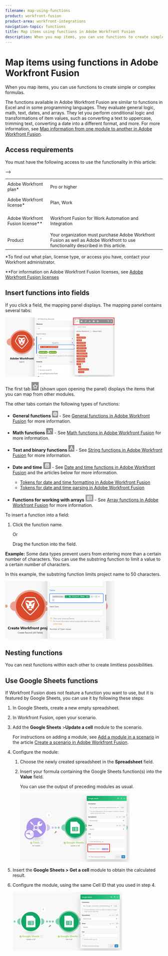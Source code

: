 ```yaml
---
filename: map-using-functions
product: workfront-fusion
product-area: workfront-integrations
navigation-topic: functions
title: Map items using functions in Adobe Workfront Fusion
description: When you map items, you can use functions to create simple or complex formulas.
---
```


# Map items using functions in Adobe Workfront Fusion

When you map items, you can use functions to create simple or complex formulas.

The functions available in Adobe Workfront Fusion are similar to functions in Excel and in some programming languages. They evaluate general logic, math, text, dates, and arrays. They let you perform conditional logic and transformations of item values, such as converting a text to uppercase, trimming text, converting a date into a different format, and more. For more information, see [Map information from one module to another in Adobe Workfront Fusion](../../workfront-fusion/mapping/map-information-between-modules.md).

## Access requirements

You must have the following access to use the functionality in this article:

<table cellspacing="0"> 
 <col> 
 <col> 
 <tbody> 
  <tr> 
   <td role="rowheader">Adobe Workfront plan*</td> 
   <td> <p>Pro or higher</p> </td> 
  </tr> 
  <tr data-mc-conditions=""> 
   <td role="rowheader">Adobe Workfront license*</td> 
   <td> <p>Plan, Work</p> </td> 
  </tr> 
  <tr> 
   <td role="rowheader">Adobe Workfront Fusion license**</td> 
   <td> <p>Workfront Fusion for Work Automation and Integration </p>  </td> 
  </tr> 
  <tr> 
   <td role="rowheader">Product</td> 
   <td>Your organization must purchase Adobe Workfront Fusion as well as Adobe Workfront to use functionality described in this article.</td> 
  </tr> <!--
   <tr data-mc-conditions="QuicksilverOrClassic.Draft mode"> 
    <td role="rowheader">Access level configurations*</td> 
    <td> <!--
      <p data-mc-conditions="QuicksilverOrClassic.Draft mode">You must be a Workfront Fusion administrator for your organization.</p>
     --> <!--
      <p data-mc-conditions="QuicksilverOrClassic.Draft mode">You must be a Workfront Fusion administrator for your team.</p>
     --> </td> 
   </tr>
  --> 
 </tbody> 
</table>

&#42;To find out what plan, license type, or access you have, contact your Workfront administrator.

&#42;&#42;For information on Adobe Workfront Fusion licenses, see [Adobe Workfront Fusion licenses](../../workfront-fusion/get-started/license-automation-vs-integration.md)

## Insert functions into fields

If you click a field, the mapping panel displays. The mapping panel contains several tabs:

![](assets/functions-toolbar-350x189.png)

The first tab ![](assets/toolbar-icon-functions-you-map-from-other-modules.png) (shown upon opening the panel) displays the items that you can map from other modules.

The other tabs contain the following types of functions:

* **General functions** ![](assets/toolbar-icon-general-function.png) - See [General functions in Adobe Workfront Fusion](../../workfront-fusion/functions/general-functions.md) for more information.

* **Math functions** ![](assets/toolbar-icon-math-functions.png) - See [Math functions in Adobe Workfront Fusion](../../workfront-fusion/functions/math-functions.md) for more information.

* **Text and binary functions** ![](assets/toolbar-icon-text&binary-functions.png) - See [String functions in Adobe Workfront Fusion](../../workfront-fusion/functions/string-functions.md) for more information.

* **Date and time** ![](assets/toolbar-icon-date&time-functions.png) - See [Date and time functions in Adobe Workfront Fusion](../../workfront-fusion/functions/date-and-time-functions.md) and the articles below for more information.

   * [Tokens for date and time formatting in Adobe Workfront Fusion](../../workfront-fusion/functions/tokens-for-date-and-time-formatting.md)
   * [Tokens for date and time parsing in Adobe Workfront Fusion](../../workfront-fusion/functions/tokens-for-date-and-time-parsing.md)

* **Functions for working with arrays** ![](assets/toolbar-icon-functions-for-arrays.png) - See [Array functions in Adobe Workfront Fusion](../../workfront-fusion/functions/array-functions.md) for more information.

To insert a function into a field:

1. Click the function name.

   Or

   Drag the function into the field.

**Example:** Some data types prevent users from entering more than a certain number of characters. You can use the substring function to limit a value to a certain number of characters.

In this example, the substring function limits project name to 50 characters.

![](assets/example-meet-length-restriction-350x184.png)

## Nesting functions

You can nest functions within each other to create limitless possibilities.

## Use Google Sheets functions

If Workfront Fusion does not feature a function you want to use, but it is featured by Google Sheets, you can use it by following these steps:

1. In Google Sheets, create a new empty spreadsheet.
1. In Workfront Fusion, open your scenario.
1. Add the **Google Sheets** >**Update a cell** module to the scenario.

   For instructions on adding a module, see [Add a module in a scenario](../../workfront-fusion/scenarios/create-a-scenario.md#add) in the article [Create a scenario in Adobe Workfront Fusion](../../workfront-fusion/scenarios/create-a-scenario.md).

1. Configure the module:

   1. Choose the newly created spreadsheet in the **Spreadsheet** field.
   1. Insert your formula containing the Google Sheets function(s) into the **Value** field.

      You can use the output of preceding modules as usual.

      ![](assets/exploit-google-sheet-functions-350x218.png)

1. Insert the **Google Sheets > Get a cell** module to obtain the calculated result.
1. Configure the module, using the same Cell ID that you used in step 4.

   ![](assets/exploit-google-sheet-functions-2-350x187.png)

